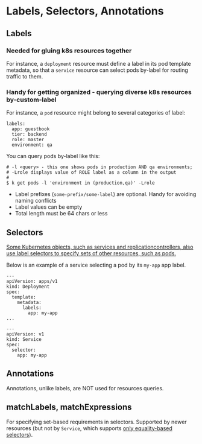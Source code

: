 # Labels, Selectors, Annotations

## Labels
### Needed for gluing k8s resources together
For instance, a `deployment` resource must define a label in its pod template metadata, so that a `service` resource can select pods by-label for routing traffic to them.

### Handy for getting organized - querying diverse k8s resources by-custom-label
For instance, a `pod` resource might belong to several categories of label:
```
labels:
  app: guestbook
  tier: backend
  role: master
  environment: qa
```
You can query pods by-label like this:
```
# -l <query> - this one shows pods in production AND qa environments;
# -Lrole displays value of ROLE label as a column in the output
#
$ k get pods -l 'environment in (production,qa)' -Lrole
```
- Label prefixes (`some-prefix/some-label`) are optional.  Handy for avoiding naming conflicts
- Label values can be empty
- Total length must be 64 chars or less


## Selectors
[Some Kubernetes objects, such as services and replicationcontrollers, also use label selectors to specify sets of other resources, such as pods.](https://kubernetes.io/docs/concepts/overview/working-with-objects/labels/#set-references-in-api-objects)

Below is an example of a service selecting a pod by its `my-app` app label.
```
---
apiVersion: apps/v1
kind: Deployment
spec:
  template:
    metadata:
      labels:
        app: my-app
...

---
apiVersion: v1
kind: Service
spec:
  selector:
    app: my-app
```

## Annotations
Annotations, unlike labels, are NOT used for resources queries.

## matchLabels, matchExpressions
For specifying set-based requirements in selectors.  Supported by newer resources (but not by `Service`, which supports [only equality-based selectors](https://kubernetes.io/docs/concepts/overview/working-with-objects/labels/#service-and-replicationcontroller)).
